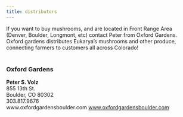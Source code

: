 ```yaml
---
title: distributors
---
```

<section>


If you want to buy mushrooms, and are located in Front Range Area (Denver, Boulder, Longmont, etc) contact Peter from Oxford Gardens. Oxford gardens distributes Eukarya’s mushrooms and other produce, connecting farmers to customers all across Colorado!
<br><br>
<h3 class="major">Oxford Gardens</h3>
<b>Peter S. Volz</b>
<br>
855 13th St.
<br>
Boulder, CO 80302
<br>
303.817.9676
<br>
www.oxfordgardensboulder.com
<a href="www.oxfordgardensboulder.com">www.oxfordgardensboulder.com</a>
<br>
</section>	


